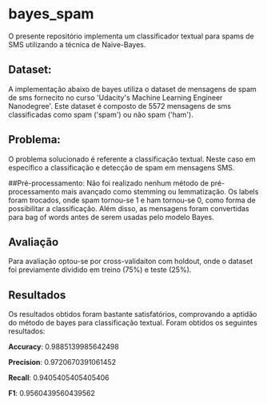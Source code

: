 # bayes_spam

O presente repositório implementa um classificador textual para spams de SMS utilizando a técnica de Naive-Bayes.

## Dataset:
A implementação abaixo de bayes utiliza o dataset de mensagens de spam de sms fornecito no curso 'Udacity's Machine Learning Engineer Nanodegree'.
 Este dataset é composto de 5572 mensagens de sms classificadas como spam ('spam') ou não spam ('ham').
 
 ## Problema:
O problema solucionado é referente a classificação textual. Neste caso em específico a classificação e detecção de spam em mensagens SMS.

##Pré-processamento:
Não foi realizado nenhum método de pré-processamento mais avançado como stemming ou lemmatização.
Os labels foram trocados, onde spam tornou-se 1 e ham tornou-se 0, como forma de possibilitar a classificação.
Além disso, as mensagens foram convertidas para bag of words antes de serem usadas pelo modelo Bayes.

## Avaliação
Para avaliação optou-se por cross-validaiton com holdout, onde o dataset foi previamente dividido em treino (75%) e teste (25%).

## Resultados
Os resultados obtidos foram bastante satisfatórios, comprovando a aptidão do método de bayes para classificação textual.
Foram obtidos os seguintes resultados:

**Accuracy**: 0.9885139985642498

**Precision**: 0.9720670391061452

**Recall**: 0.9405405405405406

**F1**: 0.9560439560439562
